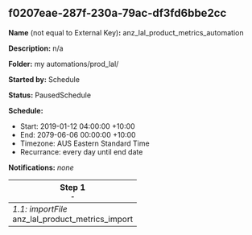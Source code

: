 ## f0207eae-287f-230a-79ac-df3fd6bbe2cc

**Name** (not equal to External Key)**:** anz_lal_product_metrics_automation

**Description:** n/a

**Folder:** my automations/prod_lal/

**Started by:** Schedule

**Status:** PausedSchedule

**Schedule:**

* Start: 2019-01-12 04:00:00 +10:00
* End: 2079-06-06 00:00:00 +10:00
* Timezone: AUS Eastern Standard Time
* Recurrance: every day until end date

**Notifications:** _none_


| Step 1<br>_<small>-</small>_ |
| --- |
| _1.1: importFile_<br>anz_lal_product_metrics_import |
